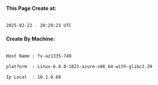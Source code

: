 
   
#### This Page Create at:

```bash

2025-02-22 - 20:29:23 UTC

```

#### Create By Machine:

```bash

Host Name : fv-az1335-749

platform  : Linux-6.8.0-1021-azure-x86_64-with-glibc2.39

Ip Local  : 10.1.0.68

```

